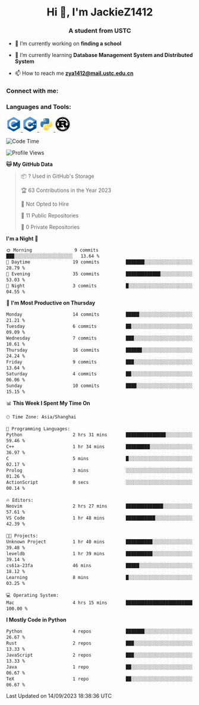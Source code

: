 <h1 align="center">Hi 👋, I'm JackieZ1412</h1>
<h3 align="center">A student from USTC</h3>

- 🔭 I’m currently working on **finding a school**

- 🌱 I’m currently learning **Database Management System and Distributed System**

- 📫 How to reach me **zya1412@mail.ustc.edu.cn**

<h3 align="left">Connect with me:</h3>
<p align="left">
</p>

<h3 align="left">Languages and Tools:</h3>
<p align="left"> <a href="https://www.cprogramming.com/" target="_blank" rel="noreferrer"> <img src="https://raw.githubusercontent.com/devicons/devicon/master/icons/c/c-original.svg" alt="c" width="40" height="40"/> </a> <a href="https://www.w3schools.com/cpp/" target="_blank" rel="noreferrer"> <img src="https://raw.githubusercontent.com/devicons/devicon/master/icons/cplusplus/cplusplus-original.svg" alt="cplusplus" width="40" height="40"/> </a> <a href="https://www.python.org" target="_blank" rel="noreferrer"> <img src="https://raw.githubusercontent.com/devicons/devicon/master/icons/python/python-original.svg" alt="python" width="40" height="40"/> </a> <a href="https://www.rust-lang.org" target="_blank" rel="noreferrer"> <img src="https://raw.githubusercontent.com/devicons/devicon/master/icons/rust/rust-plain.svg" alt="rust" width="40" height="40"/> </a> </p>



<!--START_SECTION:waka-->
![Code Time](http://img.shields.io/badge/Code%20Time-526%20hrs%2022%20mins-blue)

![Profile Views](http://img.shields.io/badge/Profile%20Views-0-blue)

**🐱 My GitHub Data** 

> 📦 ? Used in GitHub's Storage 
 > 
> 🏆 63 Contributions in the Year 2023
 > 
> 🚫 Not Opted to Hire
 > 
> 📜 11 Public Repositories 
 > 
> 🔑 0 Private Repositories 
 > 
**I'm a Night 🦉** 

```text
🌞 Morning                9 commits           ███░░░░░░░░░░░░░░░░░░░░░░   13.64 % 
🌆 Daytime                19 commits          ███████░░░░░░░░░░░░░░░░░░   28.79 % 
🌃 Evening                35 commits          █████████████░░░░░░░░░░░░   53.03 % 
🌙 Night                  3 commits           █░░░░░░░░░░░░░░░░░░░░░░░░   04.55 % 
```
📅 **I'm Most Productive on Thursday** 

```text
Monday                   14 commits          █████░░░░░░░░░░░░░░░░░░░░   21.21 % 
Tuesday                  6 commits           ██░░░░░░░░░░░░░░░░░░░░░░░   09.09 % 
Wednesday                7 commits           ███░░░░░░░░░░░░░░░░░░░░░░   10.61 % 
Thursday                 16 commits          ██████░░░░░░░░░░░░░░░░░░░   24.24 % 
Friday                   9 commits           ███░░░░░░░░░░░░░░░░░░░░░░   13.64 % 
Saturday                 4 commits           ██░░░░░░░░░░░░░░░░░░░░░░░   06.06 % 
Sunday                   10 commits          ████░░░░░░░░░░░░░░░░░░░░░   15.15 % 
```


📊 **This Week I Spent My Time On** 

```text
🕑︎ Time Zone: Asia/Shanghai

💬 Programming Languages: 
Python                   2 hrs 31 mins       ███████████████░░░░░░░░░░   59.46 % 
C++                      1 hr 34 mins        █████████░░░░░░░░░░░░░░░░   36.97 % 
C                        5 mins              █░░░░░░░░░░░░░░░░░░░░░░░░   02.17 % 
Prolog                   3 mins              ░░░░░░░░░░░░░░░░░░░░░░░░░   01.26 % 
ActionScript             0 secs              ░░░░░░░░░░░░░░░░░░░░░░░░░   00.14 % 

🔥 Editors: 
Neovim                   2 hrs 27 mins       ██████████████░░░░░░░░░░░   57.61 % 
VS Code                  1 hr 48 mins        ███████████░░░░░░░░░░░░░░   42.39 % 

🐱‍💻 Projects: 
Unknown Project          1 hr 40 mins        ██████████░░░░░░░░░░░░░░░   39.48 % 
leveldb                  1 hr 39 mins        ██████████░░░░░░░░░░░░░░░   39.14 % 
cs61a-23fa               46 mins             █████░░░░░░░░░░░░░░░░░░░░   18.12 % 
Learning                 8 mins              █░░░░░░░░░░░░░░░░░░░░░░░░   03.25 % 

💻 Operating System: 
Mac                      4 hrs 15 mins       █████████████████████████   100.00 % 
```

**I Mostly Code in Python** 

```text
Python                   4 repos             ███████░░░░░░░░░░░░░░░░░░   26.67 % 
Rust                     2 repos             ███░░░░░░░░░░░░░░░░░░░░░░   13.33 % 
JavaScript               2 repos             ███░░░░░░░░░░░░░░░░░░░░░░   13.33 % 
Java                     1 repo              ██░░░░░░░░░░░░░░░░░░░░░░░   06.67 % 
TeX                      1 repo              ██░░░░░░░░░░░░░░░░░░░░░░░   06.67 % 
```




 Last Updated on 14/09/2023 18:38:36 UTC
<!--END_SECTION:waka-->
